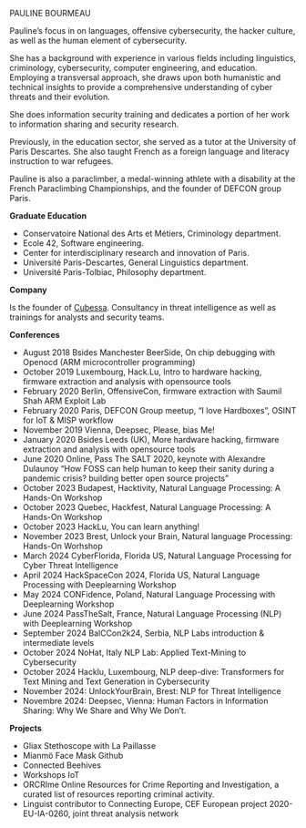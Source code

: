 
PAULINE BOURMEAU

Pauline’s focus in on languages, offensive cybersecurity, the hacker culture, as well as the human element of cybersecurity. 

She has a background with experience in various fields including linguistics, criminology, cybersecurity, computer engineering, and education. Employing a transversal approach, she draws upon both humanistic and technical insights to provide a comprehensive understanding of cyber threats and their evolution.

She does information security training and dedicates a portion of her work to information sharing and security research.

Previously, in the education sector, she served as a tutor at the University of Paris Descartes. She also taught French as a foreign language and literacy instruction to war refugees.

Pauline is also a paraclimber, a medal-winning athlete with a disability at the French Paraclimbing Championships, and the founder of DEFCON group Paris.


**Graduate Education**
- Conservatoire National des Arts et Métiers, Criminology department.
- Ecole 42, Software engineering.
- Center for interdisciplinary research and innovation of Paris.
- Université Paris-Descartes, General Linguistics department.
- Université Paris-Tolbiac, Philosophy department.

**Company** 

Is the founder of [Cubessa](www.cubessa.io). Consultancy in threat intelligence as well as trainings for analysts and security teams.

**Conferences**

- August 2018 Bsides Manchester BeerSide, On chip debugging with Openocd (ARM microcontroller programming)
- October 2019 Luxembourg, Hack.Lu, Intro to hardware hacking, firmware extraction and analysis with opensource tools
- February 2020 Berlin, OffensiveCon, firmware extraction with Saumil Shah ARM Exploit Lab
- February 2020 Paris, DEFCON Group meetup, “I love Hardboxes”, OSINT for IoT & MISP workflow
- November 2019 Vienna, Deepsec, Please, bias Me!
- January 2020 Bsides Leeds (UK), More hardware hacking, firmware extraction and analysis with opensource tools
- June 2020 Online, Pass The SALT 2020, keynote with Alexandre Dulaunoy “How FOSS can help human to keep their sanity during a pandemic crisis? building better open source projects”
- October 2023 Budapest, Hacktivity, Natural Language Processing: A Hands-On Workshop
- October 2023 Quebec, Hackfest, Natural Language Processing: A Hands-On Workshop
- October 2023 HackLu, You can learn anything!
- November 2023 Brest, Unlock your Brain, Natural language Processing: Hands-On Worhshop
- March 2024 CyberFlorida, Florida US, Natural Language Processing for Cyber Threat Intelligence
- April 2024 HackSpaceCon 2024, Florida US, Natural Language Processing with Deeplearning Workshop
- May 2024 CONFidence, Poland, Natural Language Processing with Deeplearning Workshop
- June 2024 PassTheSalt, France, Natural Language Processing (NLP) with Deeplearning Workshop
- September 2024 BalCCon2k24, Serbia, NLP Labs introduction & intermediate levels
- October 2024 NoHat, Italy NLP Lab: Applied Text-Mining to Cybersecurity
- October 2024 Hacklu, Luxembourg, NLP deep-dive: Transformers for Text Mining and Text Generation in Cybersecurity
- November 2024: UnlockYourBrain, Brest: NLP for Threat Intelligence
- Novembre 2024: Deepsec, Vienna: Human Factors in Information Sharing: Why We Share and Why We Don’t.

**Projects**
- Gliax Stethoscope with La Paillasse
- Mianmö Face Mask Github
- Connected Beehives
- Workshops IoT
- ORCRIme Online Resources for Crime Reporting and Investigation, a curated list of resources reporting criminal activity.
- Linguist contributor to Connecting Europe, CEF European project 2020-EU-IA-0260, joint threat analysis network

